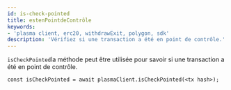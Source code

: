 ```yaml
---
id: is-check-pointed
title: estenPointdeContrôle
keywords:
- 'plasma client, erc20, withdrawExit, polygon, sdk'
description: 'Vérifiez si une transaction a été en point de contrôle.'
---
```


`isCheckPointed`la méthode peut être utilisée pour savoir si une transaction a été en point de contrôle.

```
const isCheckPointed = await plasmaClient.isCheckPointed(<tx hash>);
```
